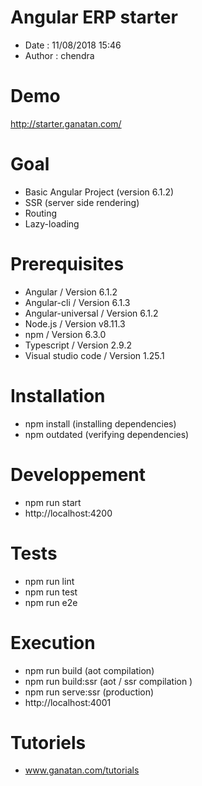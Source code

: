 # Angular ERP starter
- Date : 11/08/2018 15:46
- Author : chendra

# Demo
http://starter.ganatan.com/

# Goal
- Basic Angular Project (version 6.1.2)
- SSR (server side rendering)
- Routing
- Lazy-loading


# Prerequisites
- Angular / Version 6.1.2
- Angular-cli / Version 6.1.3
- Angular-universal / Version 6.1.2
- Node.js / Version v8.11.3
- npm / Version 6.3.0
- Typescript / Version 2.9.2
- Visual studio code / Version 1.25.1

# Installation
- npm install (installing dependencies)
- npm outdated (verifying dependencies)

# Developpement
- npm run start
- http://localhost:4200

# Tests
- npm run lint
- npm run test
- npm run e2e

# Execution
- npm run build (aot compilation)
- npm run build:ssr (aot / ssr compilation )
- npm run serve:ssr (production)
- http://localhost:4001

# Tutoriels
- www.ganatan.com/tutorials
